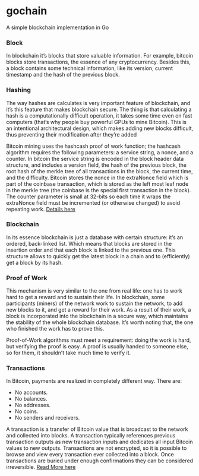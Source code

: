 # gochain
A simple blockchain implementation in Go


### Block
In blockchain it’s blocks that store valuable information. For example, bitcoin blocks store transactions, the essence of any cryptocurrency. Besides this, a block contains some technical information, like its version, current timestamp and the hash of the previous block.

### Hashing
The way hashes are calculates is very important feature of blockchain, and it’s this feature that makes blockchain secure. The thing is that calculating a hash is a computationally difficult operation, it takes some time even on fast computers (that’s why people buy powerful GPUs to mine Bitcoin). This is an intentional architectural design, which makes adding new blocks difficult, thus preventing their modification after they’re added

Bitcoin mining uses the hashcash proof of work function; the hashcash algorithm requires the following parameters: a service string, a nonce, and a counter. In bitcoin the service string is encoded in the block header data structure, and includes a version field, the hash of the previous block, the root hash of the merkle tree of all transactions in the block, the current time, and the difficulty. Bitcoin stores the nonce in the extraNonce field which is part of the coinbase transaction, which is stored as the left most leaf node in the merkle tree (the coinbase is the special first transaction in the block). The counter parameter is small at 32-bits so each time it wraps the extraNonce field must be incremented (or otherwise changed) to avoid repeating work.
[Details here](https://en.bitcoin.it/wiki/Block_hashing_algorithm)

### Blockchain
In its essence blockchain is just a database with certain structure: it’s an ordered, back-linked list. Which means that blocks are stored in the insertion order and that each block is linked to the previous one. This structure allows to quickly get the latest block in a chain and to (efficiently) get a block by its hash.
 
### Proof of Work
This mechanism is very similar to the one from real life: one has to work hard to get a reward and to sustain their life. In blockchain, some participants (miners) of the network work to sustain the network, to add new blocks to it, and get a reward for their work. As a result of their work, a block is incorporated into the blockchain in a secure way, which maintains the stability of the whole blockchain database. It’s worth noting that, the one who finished the work has to prove this.

Proof-of-Work algorithms must meet a requirement: doing the work is hard, but verifying the proof is easy. A proof is usually handed to someone else, so for them, it shouldn’t take much time to verify it.

### Transactions
In Bitcoin, payments are realized in completely different way. There are:
 * No accounts.
 * No balances.
 * No addresses.
 * No coins.
 * No senders and receivers.

A transaction is a transfer of Bitcoin value that is broadcast to the network and collected into blocks. A transaction typically references previous transaction outputs as new transaction inputs and dedicates all input Bitcoin values to new outputs. Transactions are not encrypted, so it is possible to browse and view every transaction ever collected into a block. Once transactions are buried under enough confirmations they can be considered irreversible. 
[Read More here](https://en.bitcoin.it/wiki/Transaction)
